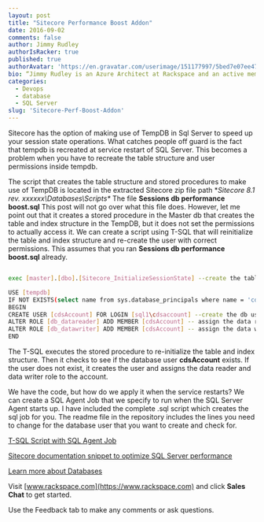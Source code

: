 ```yaml
---
layout: post
title: "Sitecore Performance Boost Addon"
date: 2016-09-02
comments: false
author: Jimmy Rudley
authorIsRacker: true
published: true
authorAvatar: 'https://en.gravatar.com/userimage/151177997/5bed7e07ee47533cbd34b951d463bcb7.jpg'
bio: “Jimmy Rudley is an Azure Architect at Rackspace and an active member of the Azure community. He focuses on solving large and complex architecture and automation problems within Azure."
categories:
  - Devops
  - database
  - SQL Server
slug: 'Sitecore-Perf-Boost-Addon' 
---
```


Sitecore has the option of making use of TempDB in Sql Server to speed up your session state operations. What catches people off guard is the fact that tempdb is recreated at service restart of SQL Server. This becomes a problem when you have to recreate the table structure and user permissions inside tempdb.

<!--more-->

The script that creates the table structure and stored procedures to make use of TempDB is located in the extracted Sitecore zip file path **Sitecore 8.1 rev. xxxxxx\Databases\Scripts\**  The file **Sessions db performance boost.sql** This post will not go over what this file does. However, let me point out that it creates a stored procedure in the Master db that creates the table and index structure in the TempDB, but it does not set the permissions to actually access it. We can create a script using T-SQL that will reinitialize the table and index structure and re-create the user with correct permissions. This assumes that you ran **Sessions db performance boost.sql** already.

```sh

exec [master].[dbo].[Sitecore_InitializeSessionState] --create the tables and indexes in TempDB

USE [tempdb]
IF NOT EXISTS(select name from sys.database_principals where name = 'cdsAccount') --continue if the db user account does not exist
BEGIN
CREATE USER [cdsAccount] FOR LOGIN [sql1\cdsaccount] --create the db user in tempdb
ALTER ROLE [db_datareader] ADD MEMBER [cdsAccount] -- assign the data reader role to our db user
ALTER ROLE [db_datawriter] ADD MEMBER [cdsAccount] -- assign the data writer role to our db user
END

```

The T-SQL executes the stored procedure to re-initialize the table and index structure. Then it checks to see if the database user **cdsAccount** exists. If the user does not exist, it creates the user and assigns the data reader and data writer role to the account.

We have the code, but how do we apply it when the service restarts? We can create a SQL Agent Job that we specify to run when the SQL Server Agent starts up. I have included the complete .sql script which creates the sql job for you. The readme file in the repository includes the lines you need to change for the database user that you want to create and check for.

[T-SQL Script with SQL Agent Job](https://github.com/jrudley/Sitecore-Sql-Perf-Addon)

[Sitecore documentation snippet to optimize SQL Server performance](https://doc.sitecore.net/sitecore_experience_platform/setting_up__maintaining/xdb/session_state/walkthrough_configure_a_shared_session_state_database_using_the_sql_server_provider)

<a class="cta blue" id="cta" href="https://www.rackspace.com/dba-services">Learn more about Databases</a>

Visit [www.rackspace.com](https://www.rackspace.com) and click **Sales Chat**
to get started.

Use the Feedback tab to make any comments or ask questions.
